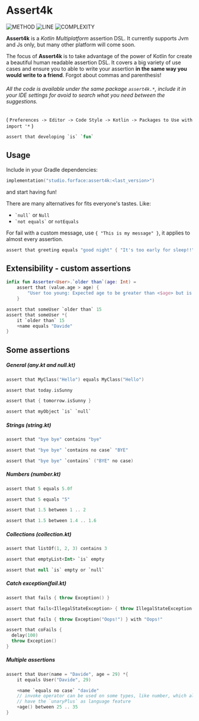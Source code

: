 # Assert4k

![METHOD](https://img.shields.io/badge/method--coverage-65%25-yellow.svg)  ![LINE](https://img.shields.io/badge/line--coverage-75%25-yellow.svg)  ![COMPLEXITY](https://img.shields.io/badge/complexity-1.83-brightgreen.svg)



**Assert4k** is a _Kotlin Multiplatform_ assertion DSL.
It currently supports Jvm and Js only, but many other platform will come soon.



The focus of **Assert4k** is to take advantage of the power of Kotlin for create a beautiful human readable assertion DSL.
It covers a big variety of use cases and ensure you to able to write your assertion **in the same way you would write to a friend**.
Forgot about commas and parenthesis!



###### All the code is available under the same package `assert4k.*`, include it in your IDE settings for avoid to search what you need between the suggestions. 
( `Preferences -> Editor -> Code Style -> Kotlin -> Packages to Use with import '*` )



```kotlin
assert that developing `is` `fun`
```



## Usage

Include in your Gradle dependencies:
```kotlin
implementation("studio.forface:assert4k:<last_version>")
```
and start having fun!



There are many alternatives for fits everyone's tastes. Like:

* ``` `null` ``` or `Null`
* `` `not equals` `` or `notEquals`



For fail with a custom message, use `{ "This is my message" }`, it applies to almost every assertion.

```kotlin
assert that greeting equals "good night" { "It's too early for sleep!!" }
```




## Extensibility - custom assertions

```kotlin
infix fun Asserter<User>.`older than`(age: Int) =
    assert that (value.age > age) { 
        "User too young: Expected age to be greater than <$age> but is <$value>" 
    }

assert that someUser `older than` 15
assert that someUser *{
    it `older than` 15
    +name equals "Davide"
}
```





## Some assertions



##### General (any.kt and null.kt)

```kotlin
assert that MyClass("Hello") equals MyClass("Hello")

assert that today.isSunny

assert that { tomorrow.isSunny }

assert that myObject `is` `null`
```



##### Strings (string.kt)

```kotlin
assert that "bye bye" contains "bye"

assert that "bye bye" `contains no case` "BYE"

assert that "bye bye" `contains` ("BYE" no case)
```



##### Numbers (number.kt)

```kotlin
assert that 5 equals 5.0f

assert that 5 equals "5"

assert that 1.5 between 1 .. 2

assert that 1.5 between 1.4 .. 1.6
```



##### Collections (collection.kt)

```kotlin
assert that listOf(1, 2, 3) contains 3

assert that emptyList<Int> `is` empty

assert that null `is` empty or `null`
```



##### Catch exception(fail.kt)

```kotlin
assert that fails { throw Exception() }

assert that fails<IllegalStateException> { throw IllegalStateException() }

assert that fails { throw Exception("Oops!") } with "Oops!"

assert that coFails {
  delay(100)
  throw Exception()
}
```



##### Multiple assertions

```kotlin
assert that User(name = "Davide", age = 29) *{
    it equals User("Davide", 29)

    +name `equals no case` "davide"
    // invoke operator can be used on some types, like number, which already
    // have the `unaryPlus` as language feature
    +age() between 25 .. 35
}
```

